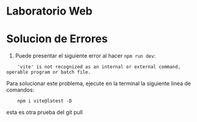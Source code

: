 # Laboratorio Web


# Solucion de Errores
1. Puede presentar el siguiente error al hacer `npm run dev`:
```
    'vite' is not recognized as an internal or external command, operable program or batch file.
```
Para solucionar este problema, ejecute en la terminal la siguiente linea de comandos:
```
    npm i vite@latest -D
```


esta es otra prueba del git pull